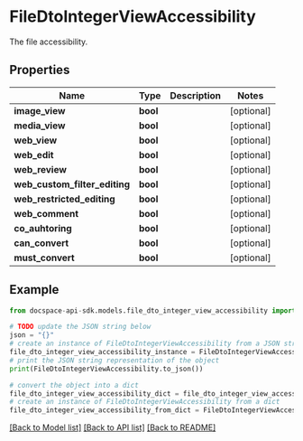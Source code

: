 # FileDtoIntegerViewAccessibility
The file accessibility.

## Properties

Name | Type | Description | Notes
------------ | ------------- | ------------- | -------------
**image_view** | **bool** |  | [optional] 
**media_view** | **bool** |  | [optional] 
**web_view** | **bool** |  | [optional] 
**web_edit** | **bool** |  | [optional] 
**web_review** | **bool** |  | [optional] 
**web_custom_filter_editing** | **bool** |  | [optional] 
**web_restricted_editing** | **bool** |  | [optional] 
**web_comment** | **bool** |  | [optional] 
**co_auhtoring** | **bool** |  | [optional] 
**can_convert** | **bool** |  | [optional] 
**must_convert** | **bool** |  | [optional] 

## Example

```python
from docspace-api-sdk.models.file_dto_integer_view_accessibility import FileDtoIntegerViewAccessibility

# TODO update the JSON string below
json = "{}"
# create an instance of FileDtoIntegerViewAccessibility from a JSON string
file_dto_integer_view_accessibility_instance = FileDtoIntegerViewAccessibility.from_json(json)
# print the JSON string representation of the object
print(FileDtoIntegerViewAccessibility.to_json())

# convert the object into a dict
file_dto_integer_view_accessibility_dict = file_dto_integer_view_accessibility_instance.to_dict()
# create an instance of FileDtoIntegerViewAccessibility from a dict
file_dto_integer_view_accessibility_from_dict = FileDtoIntegerViewAccessibility.from_dict(file_dto_integer_view_accessibility_dict)
```
[[Back to Model list]](../README.md#documentation-for-models) [[Back to API list]](../README.md#documentation-for-api-endpoints) [[Back to README]](../README.md)


